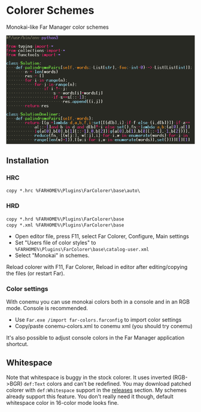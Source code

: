 # Colorer Schemes

Monokai-like Far Manager color schemes

![python](misc/solution.png)

## Installation

### HRC

```
copy *.hrc %FARHOME%\Plugins\FarColorer\base\auto\
```

### HRD

```
copy *.hrd %FARHOME%\Plugins\FarColorer\base
copy *.xml %FARHOME%\Plugins\FarColorer\base

```

* Open editor file, press F11, select Far Colorer, Configure, Main settings
* Set "Users file of color styles" to `%FARHOME%\Plugins\FarColorer\base\catalog-user.xml`
* Select "Monokai" in schemes.

Reload colorer with F11, Far Colorer, Reload in editor after editing/copying the files (or restart Far).

### Color settings

With conemu you can use monokai colors both in a console and in an RGB mode. Console is recommended.

* Use `Far.exe /import far-colors.farconfig` to import color settings
* Copy/paste conemu-colors.xml to conemu xml (you should try conemu)

It's also possible to adjust console colors in the Far Manager application shortcut.

## Whitespace

Note that whitespace is buggy in the stock colorer.
It uses inverted (RGB->BGR) `def:Text` colors and can't be redefined.
You may download patched colorer with `def:Whitespace` support
in the [releases](https://github.com/joric/colorer-schemes/releases) section.
My schemes already support this feature.
You don't really need it though, default whitespace color in 16-color mode looks fine.

